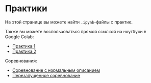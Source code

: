 # Практики

На этой странице вы можете найти `.ipynb`-файлы с практик. 

Также вы можете воспользоваться прямой ссылкой на ноутбуки в Google Colab:
* [Практика 1](https://colab.research.google.com/drive/1KTA6qkCdanyIpaiLQXqu0C7vftSo13BQ?usp=sharing)
* [Практика 2](https://colab.research.google.com/drive/1Skeukl7NjV6goyI0-klfXcc2dKQdfWtV?usp=sharing)


Соревнования:
* [Cоревнование с нормальным описанием](https://www.kaggle.com/competitions/timeseries-summer-mkn-2023)
* [Перезапущенное соревнование](https://www.kaggle.com/t/48be09577a0a47699547989d376f359f)
